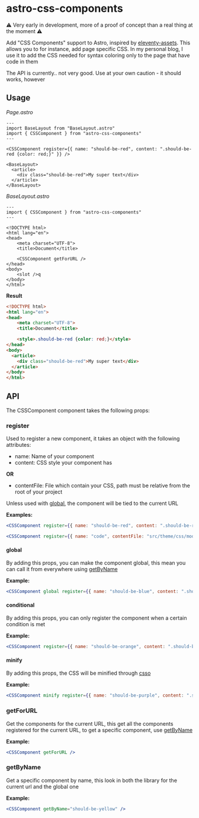 # astro-css-components

⚠️ Very early in development, more of a proof of concept than a real thing at the moment ⚠️

Add "CSS Components" support to Astro, inspired by [eleventy-assets](https://github.com/11ty/eleventy-assets). This allows you to for instance, add page specific CSS. In my personal blog, I use it to add the CSS needed for syntax coloring only to the page that have code in them

The API is currently.. not very good. Use at your own caution - it should works, however

## Usage

_Page.astro_

```astro
---
import BaseLayout from "BaseLayout.astro"
import { CSSComponent } from "astro-css-components"
---

<CSSComponent register={{ name: "should-be-red", content: ".should-be-red {color: red;}" }} />

<BaseLayout>
  <article>
    <div class="should-be-red">My super text</div>
  </article>
</BaseLayout>
```

_BaseLayout.astro_

```astro
---
import { CSSComponent } from "astro-css-components"
---

<!DOCTYPE html>
<html lang="en">
<head>
    <meta charset="UTF-8">
    <title>Document</title>

    <CSSComponent getForURL />
</head>
<body>
    <slot />q
</body>
</html>
```

**Result**

```html
<!DOCTYPE html>
<html lang="en">
<head>
    <meta charset="UTF-8">
    <title>Document</title>

    <style>.should-be-red {color: red;}</style>
</head>
<body>
  <article>
    <div class="should-be-red">My super text</div>
  </article>
</body>
</html>

```

## API

The CSSComponent component takes the following props:

### register

Used to register a new component, it takes an object with the following attributes:

- name: Name of your component
- content: CSS style your component has

**OR**

- contentFile: File which contain your CSS, path must be relative from the root of your project

Unless used with [global](#global), the component will be tied to the current URL

**Examples:**

```jsx
<CSSComponent register={{ name: "should-be-red", content: ".should-be-red {color: red;}" }} />
```

```jsx
<CSSComponent register={{ name: "code", contentFile: "src/theme/css/modules/code.css" }} />
```

#### global

By adding this props, you can make the component global, this mean you can call it from everywhere using [getByName](#getbyname)

**Example:**

```jsx
<CSSComponent global register={{ name: "should-be-blue", content: ".should-be-blue {color: blue;}" }} />
```

#### conditional

By adding this props, you can only register the component when a certain condition is met

**Example:**

```jsx
<CSSComponent register={{ name: "should-be-orange", content: ".should-be-orange {color: orange;}" }} conditional={page.loadCSSModules.includes("orange")} />
```

#### minify

By adding this props, the CSS will be minified through [csso](https://github.com/css/csso)

**Example:**

```jsx
<CSSComponent minify register={{ name: "should-be-purple", content: ".should-be-purple {color: purple;}" }} />
```

### getForURL

Get the components for the current URL, this get all the components registered for the current URL, to get a specific component, use [getByName](#getbyname)

**Example:**

```jsx
<CSSComponent getForURL />
```

### getByName

Get a specific component by name, this look in both the library for the current url and the global one


**Example:**

```jsx
<CSSComponent getByName="should-be-yellow" />
```

